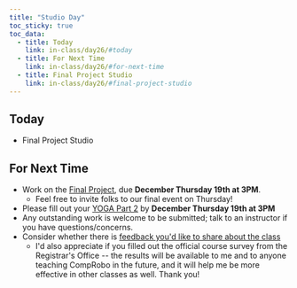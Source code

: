 ```yaml
---
title: "Studio Day"
toc_sticky: true
toc_data:
  - title: Today
    link: in-class/day26/#today
  - title: For Next Time
    link: in-class/day26/#for-next-time
  - title: Final Project Studio 
    link: in-class/day26/#final-project-studio
---
```

## Today
* Final Project Studio

## For Next Time
* Work on the [Final Project](../assignments/final_project.md), due **December Thursday 19th at 3PM**.
    * Feel free to invite folks to our final event on Thursday!
* Please fill out your [YOGA Part 2](../assignments/class_yoga.md) by **December Thursday 19th at 3PM**
* Any outstanding work is welcome to be submitted; talk to an instructor if you have questions/concerns.
* Consider whether there is [feedback you'd like to share about the class](https://forms.gle/giCwA1pkr4y3e4T37)
   * I'd also appreciate if you filled out the official course survey from the Registrar's Office -- the results will be available to me and to anyone teaching CompRobo in the future, and it will help me be more effective in other classes as well. Thank you!

